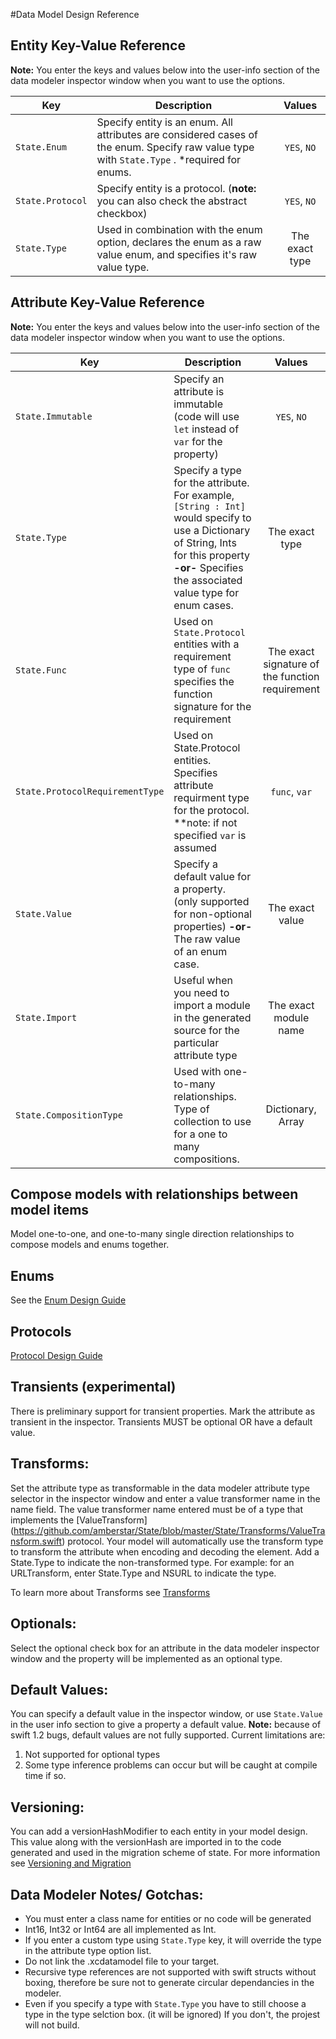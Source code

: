 #Data Model Design Reference
## Entity Key-Value Reference
**Note:** You enter the keys and values below into the user-info section of the data modeler inspector window when you want to use the options.

| Key                              | Description                | Values            |
| -------------------------------- | -------------------------- | :----------------:|
| `State.Enum` | Specify entity is an enum. All attributes are considered cases of the enum. Specify raw value type with `State.Type` . *required for enums. | `YES`, `NO` |
| `State.Protocol` | Specify entity is a protocol. (**note:** you can also check the abstract checkbox) | `YES`, `NO` |
| `State.Type`       | Used in combination with the enum option, declares the enum as a raw value enum, and specifies it's raw value type.  |The exact type  |

## Attribute Key-Value Reference
**Note:** You enter the keys and values below into the user-info section of the data modeler inspector window when you want to use the options.

| Key                              | Description                | Values            |
| -------------------------------- | -------------------------- | :----------------:|
| `State.Immutable`    | Specify an attribute is immutable (code will use `let` instead of `var` for the property) | `YES`, `NO` |
| `State.Type`       | Specify a type for the attribute. For example, `[String : Int]` would specify to use a Dictionary of String, Ints for this property **-or-** Specifies the associated value type for enum cases.| The exact type  |
| `State.Func`       | Used on `State.Protocol` entities with a requirement type of `func` specifies the function signature for the requirement| The exact signature of the function requirement  |
| `State.ProtocolRequirementType`       | Used on State.Protocol entities. Specifies attribute requirment type for the protocol. **note: if not specified `var` is assumed| `func`, `var`  |
| `State.Value`	| Specify a default value for a property. (only supported for non-optional properties) **-or-** The raw value of an enum case. | The exact value
| `State.Import`	| Useful when you need to import a module in the generated source for the particular attribute type  | The exact module name 
| `State.CompositionType`       | Used with one-to-many relationships. Type of collection to use for a one to many compositions.|Dictionary, Array  |


## Compose models with relationships between model items
Model one-to-one, and one-to-many single direction relationships to compose models and enums together.

## Enums
See the [Enum Design Guide](Enums.md)

## Protocols 
[Protocol Design Guide](Protocols.md)

## Transients (experimental)
There is preliminary support for transient properties. Mark the attribute as transient in the inspector. Transients MUST be optional OR have a default value.

## Transforms:
Set the attribute type as transformable in the data modeler attribute type selector in the inspector window and enter a value transformer name in the name field. The value transformer name entered must be of a type that implements the [ValueTransform] (https://github.com/amberstar/State/blob/master/State/Transforms/ValueTransform.swift) protocol. Your model will automatically use the transform type to transform the attribute when encoding and decoding the element. Add a State.Type to indicate the non-transformed type. For example: for an URLTransform, enter State.Type and NSURL to indicate the type.

To learn more about Transforms see [Transforms](Transforms.md)

## Optionals:
Select the optional check box for an attribute in the data modeler inspector window and the property will be implemented as an optional type.

## Default Values:
You can specify a default value in the inspector window, or use `State.Value` in the user info section to give a property a default value. **Note:** because of swift 1.2 bugs, default values are not fully supported. Current limitations are:
1. Not supported for optional types
2. Some type inference problems can occur but will be caught at compile time if so.


## Versioning:
You can add a versionHashModifier to each entity in your model design. This value along with the versionHash are imported in to the code generated and used in the migration scheme of state. For more information see [Versioning and Migration](vVersioning.md)

## Data Modeler Notes/ Gotchas:

- You must enter a class name for entities or no code will be generated 
- Int16, Int32 or Int64 are all implemented as Int.
- If you enter a custom type using `State.Type` key, it will override the type in the attribute type option list.
- Do not link the .xcdatamodel file to your target.
- Recursive type references are not supported  with swift structs without boxing, therefore be sure not to generate circular dependancies in the modeler.
- Even if you specify a type with `State.Type` you have to still choose a type in the type selction box. (it will be ignored) If you don't, the projest will not build.
